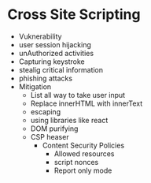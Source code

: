 # Cross Site Scripting
-  Vuknerability
  -  user session hijacking
  -  unAuthorized activities
  -  Capturing keystroke
  -  stealig critical information
  -  phishing attacks
- Mitigation
  - List all way to take user input
  - Replace innerHTML with innerText
  - escaping
  - using libraries like react
  - DOM purifying
  - CSP heaser
    - Content Security Policies
      - Allowed resources
      - script nonces
      - Report only mode
